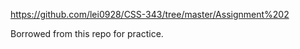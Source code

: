 https://github.com/lei0928/CSS-343/tree/master/Assignment%202

Borrowed from this repo for practice.
